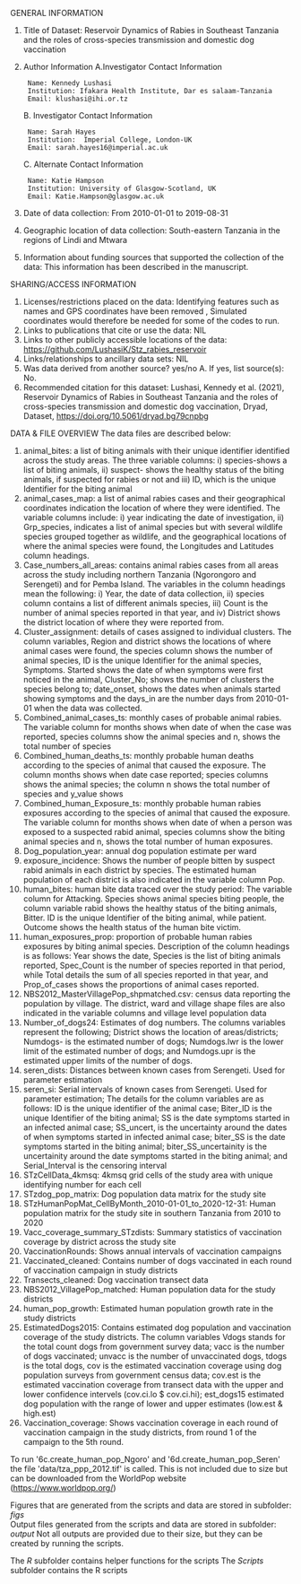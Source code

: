 GENERAL INFORMATION
1. Title of Dataset: Reservoir Dynamics of Rabies in Southeast Tanzania and the roles of cross-species transmission and domestic dog vaccination
2. Author Information
	A.Investigator Contact Information 

		Name: Kennedy Lushasi
		Institution: Ifakara Health Institute, Dar es salaam-Tanzania
		Email: klushasi@ihi.or.tz

	B.  Investigator Contact Information
	
		Name: Sarah Hayes
		Institution:  Imperial College, London-UK
		Email: sarah.hayes16@imperial.ac.uk

	C. Alternate Contact Information
	
		Name: Katie Hampson
		Institution: University of Glasgow-Scotland, UK
		Email: Katie.Hampson@glasgow.ac.uk

3. Date of data collection: From 2010-01-01 to 2019-08-31
4. Geographic location of data collection: South-eastern Tanzania in the regions of Lindi and Mtwara 
5. Information about funding sources that supported the collection of the data: This information has been described in the manuscript.

SHARING/ACCESS INFORMATION
1. Licenses/restrictions placed on the data: Identifying features such as names and GPS coordinates have been removed , Simulated coordinates would therefore be needed for some of the codes to run.
2. Links to publications that cite or use the data: NIL
3. Links to other publicly accessible locations of the data: https://github.com/LushasiK/Stz_rabies_reservoir
4. Links/relationships to ancillary data sets: NIL
5. Was data derived from another source? yes/no
	A. If yes, list source(s):  No.
6. Recommended citation for this dataset: Lushasi, Kennedy et al. (2021), Reservoir Dynamics of Rabies in Southeast Tanzania and the roles of cross-species transmission and domestic dog vaccination, Dryad, Dataset, https://doi.org/10.5061/dryad.bg79cnpbg

DATA & FILE OVERVIEW
The data files are described below:
1.	animal_bites: a list of biting animals with their unique identifier identified across the study areas. The three variable columns: i) species-shows a list of biting animals, ii) suspect- shows the healthy status of the biting animals, if suspected for rabies or not and iii) ID, which is the unique Identifier for the biting animal
2.	animal_cases_map: a list of animal rabies cases and their geographical coordinates indication the location of where they were identified. The variable columns include: i) year indicating the date of investigation, ii) Grp_species, indicates a list of animal species but with several wildlife species grouped together as wildlife, and the geographical locations of where the animal species were found, the Longitudes and Latitudes column headings.
3.	Case_numbers_all_areas: contains animal rabies cases from all areas across the study including northern Tanzania (Ngorongoro and Serengeti) and for Pemba Island. The variables in the column headings mean the following:  i) Year, the date of data collection, ii) species  column contains a list of different animals species, iii) Count is the number of animal species reported in that year, and iv) District shows the district location of where they were reported from.
4.	Cluster_assignment: details of cases assigned to individual clusters. The column variables, Region and district shows the locations of where animal cases were found, the species column shows the number of animal species, ID is the unique Identifier for the animal species, Symptoms. Started shows the date of when symptoms were first noticed in the animal, Cluster_No; shows the number of clusters the species belong to;  date_onset, shows the dates when animals started showing symptoms and the days_in are the number days from 2010-01-01 when the data was collected.
5.	Combined_animal_cases_ts: monthly cases of probable animal rabies. The variable column for months shows when date of when the case was reported, species columns show the animal species and n, shows the total number of species 
6.	Combined_human_deaths_ts: monthly probable human deaths according to the species of animal that caused the exposure. 
The column months shows when date case reported;  species columns shows the animal species;  the column n shows the total number of species  and y_value shows
7.	Combined_human_Exposure_ts: monthly probable human rabies exposures according to the species of animal that caused the exposure. The variable column for months shows when date of when a person was exposed to a suspected rabid animal, species columns show the biting animal species and n, shows the total number of human exposures.
8.	Dog_population_year: annual dog population estimate per ward
9.	exposure_incidence: Shows the number of people bitten by suspect rabid animals in each district by species. The estimated  human population of each district is also indicated in the variable column Pop.
10.	human_bites:  human bite data traced over the study period: The variable column for 
Attacking. Species shows animal species biting people, the column variable rabid shows the healthy status of the biting animals, Bitter. ID is the unique Identifier of the biting animal, while patient. Outcome shows the health status of the human bite victim. 
11.	human_exposures_prop: proportion of probable human rabies exposures by biting animal species.  Description of the column headings is as follows: Year  shows the date, Species is the list of biting animals reported, Spec_Count is the number of species reported in that period, while Total details the sum of all species reported in that year, and Prop_of_cases shows the proportions of animal cases reported.
12.	NBS2012_MasterVillagePop_shpmatched.csv: census data reporting the population by village. The district, ward and village shape files are also indicated in the variable columns and village level population data
13.	Number_of_dogs24: Estimates of dog numbers. The columns variables represent the following; District shows the location of areas/districts; Numdogs- is the estimated number of dogs; Numdogs.lwr is the lower limit of the estimated number of dogs; and Numdogs.upr is the estimated upper limits of the number of dogs.
14.	seren_dists: Distances between known cases from Serengeti. Used for parameter estimation
15.	seren_si: Serial intervals of known cases from Serengeti. Used for parameter estimation; The details for the column variables are as follows: ID is the unique identifier of the animal case; Biter_ID is the unique Identifier of the biting animal; SS is the date symptoms started in an infected animal case; SS_uncert, is the uncertainty around the dates of when symptoms started in infected animal case; biter_SS is the date symptoms started  in the biting animal; biter_SS_uncertainity is the uncertainity around the date symptoms started in the biting animal; and  Serial_Interval is the censoring interval
16.	STzCellData_4kmsq: 4kmsq grid cells of the study area with unique identifying number for each cell
17.	STzdog_pop_matrix: Dog population data matrix for the study site
18.	STzHumanPopMat_CellByMonth_2010-01-01_to_2020-12-31: Human population matrix for the study site in southern Tanzania from 2010 to 2020
19.	Vacc_coverage_summary_STzdists: Summary statistics of vaccination coverage by district across the study site
20.	VaccinationRounds: Shows annual intervals of vaccination campaigns
21.	Vaccinated_cleaned: Contains number of dogs vaccinated in each round of vaccination campaign in study districts
22.	Transects_cleaned: Dog vaccination transect data
23.	NBS2012_VillagePop_matched: Human population data for the study districts
24.	human_pop_growth: Estimated human population growth rate in the study districts
25.	EstimatedDogs2015: Contains estimated dog population and vaccination coverage of the study districts. The column variables Vdogs stands for the total count dogs from government survey data; vacc is the number of dogs vaccinated; unvacc is the number of unvaccinated dogs, tdogs is the total dogs, cov is the estimated vaccination coverage using dog population surveys from government census data; cov.est is the estimated vaccination coverage from transect data with the upper and lower confidence intervels (cov.ci.lo $ cov.ci.hi); est_dogs15 estimated dog population with the range of lower and upper estimates (low.est & high.est)
26.	Vaccination_coverage: Shows vaccination coverage in each round of vaccination campaign in the study districts, from round 1 of the campaign to the 5th round.


To run '6c.create_human_pop_Ngoro' and '6d.create_human_pop_Seren' the file 'data/tza_ppp_2012.tif' is called. This is not included due to size but can be downloaded from the WorldPop website (https://www.worldpop.org/)

Figures that are generated from the scripts and data are stored in subfolder: *figs*                                                                        
Output files generated from the scripts and data are stored in subfolder: *output*
Not all outputs are provided due to their size, but they can be created by running the scripts. 

The *R* subfolder contains helper functions for the scripts
The *Scripts* subfolder contains the R scripts


